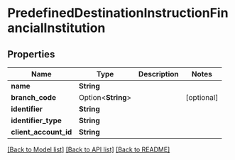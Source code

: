# PredefinedDestinationInstructionFinancialInstitution

## Properties

Name | Type | Description | Notes
------------ | ------------- | ------------- | -------------
**name** | **String** |  | 
**branch_code** | Option<**String**> |  | [optional]
**identifier** | **String** |  | 
**identifier_type** | **String** |  | 
**client_account_id** | **String** |  | 

[[Back to Model list]](../README.md#documentation-for-models) [[Back to API list]](../README.md#documentation-for-api-endpoints) [[Back to README]](../README.md)


